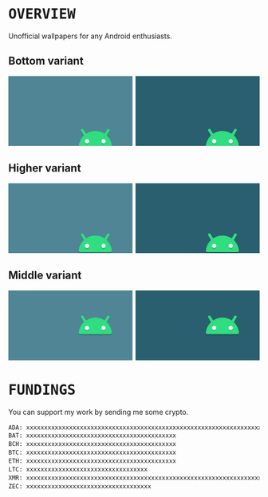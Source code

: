 # <samp>OVERVIEW</samp>

Unofficial wallpapers for any Android enthusiasts.

## Bottom variant

<a href="src/android-bottom-bright.png"><img src="src/android-bottom-bright.svg" width="49.5%"/></a><a><img src="assets/none.png" width="1%"/></a><a href="src/android-bottom-darken.png"><img src="src/android-bottom-darken.svg" width="49.5%"/></a>

## Higher variant

<a href="src/android-higher-bright.png"><img src="src/android-higher-bright.svg" width="49.5%"/></a><a><img src="assets/none.png" width="1%"/></a><a href="src/android-higher-darken.png"><img src="src/android-higher-darken.svg" width="49.5%"/></a>

## Middle variant

<a href="src/android-middle-bright.png"><img src="src/android-middle-bright.svg" width="49.5%"/></a><a><img src="assets/none.png" width="1%"/></a><a href="src/android-middle-darken.png"><img src="src/android-middle-darken.svg" width="49.5%"/></a>

# <samp>FUNDINGS</samp>

You can support my work by sending me some crypto.

```txt
ADA: xxxxxxxxxxxxxxxxxxxxxxxxxxxxxxxxxxxxxxxxxxxxxxxxxxxxxxxxxxxxxxxxxxxxxxxxxxxxxxxxxxxxxxxxxxxxxxxxxxxxxxx
BAT: xxxxxxxxxxxxxxxxxxxxxxxxxxxxxxxxxxxxxxxxxx
BCH: xxxxxxxxxxxxxxxxxxxxxxxxxxxxxxxxxxxxxxxxxx
BTC: xxxxxxxxxxxxxxxxxxxxxxxxxxxxxxxxxxxxxxxxxx
ETH: xxxxxxxxxxxxxxxxxxxxxxxxxxxxxxxxxxxxxxxxxx
LTC: xxxxxxxxxxxxxxxxxxxxxxxxxxxxxxxxxx
XMR: xxxxxxxxxxxxxxxxxxxxxxxxxxxxxxxxxxxxxxxxxxxxxxxxxxxxxxxxxxxxxxxxxxxxxxxxxxxxxxxxxxxxxxxxxxxxxxx
ZEC: xxxxxxxxxxxxxxxxxxxxxxxxxxxxxxxxxxx
```
